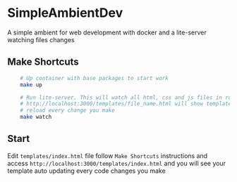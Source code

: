 # SimpleAmbientDev

A simple ambient for web development with docker and a lite-server watching files changes

## Make Shortcuts

```bash
    # Up container with base packages to start work
    make up

    # Run lite-server. This will watch all html, css and js files in root folder
    # http://localhost:3000/templates/file_name.html will show template with auto
    # reload every change you make
    make watch
```

## Start

Edit `templates/index.html` file follow `Make Shortcuts` instructions and access
`http://localhost:3000/templates/index.html` and you will see your template auto
updating every code changes you make
